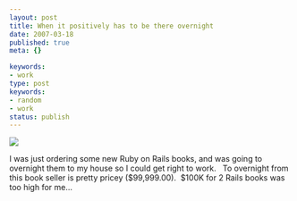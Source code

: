 ```yaml
---
layout: post
title: When it positively has to be there overnight
date: 2007-03-18
published: true
meta: {}

keywords:
- work
type: post
keywords:
- random
- work
status: publish
---
```



![](http://media.eick.us/2011/05/419062181_d091227f79.jpg)



I was just ordering some new Ruby on Rails books, and was going to overnight them to my house so I could get right to work.   To overnight from this book seller is pretty pricey ($99,999.00).  $100K for 2 Rails books was too high for me…

